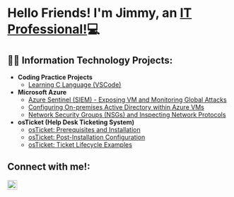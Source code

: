 <h1>Hello Friends! I'm Jimmy, an <a href="https://linkedin.com/in/jdang9656">IT Professional!</a>💻</h1>

<h2>👨‍💻 Information Technology Projects:</h2>

- <b>Coding Practice Projects</b>
  - [Learning C Language (VSCode)](https://github.com/xinloiazn/learning-c)
- <b>Microsoft Azure</b>
  - [Azure Sentinel (SIEM) - Exposing VM and Monitoring Global Attacks](https://github.com/xinloiazn/sentinel-cyberattacks)
  - [Configuring On-premises Active Directory within Azure VMs](https://github.com/xinloiazn/configure-ad)
  - [Network Security Groups (NSGs) and Inspecting Network Protocols](https://github.com/xinloiazn/azure-network-protocols)
- <b>osTicket (Help Desk Ticketing System)</b>
  - [osTicket: Prerequisites and Installation](https://github.com/xinloiazn/osticket-prereqs)
  - [osTicket: Post-Installation Configuration](https://github.com/xinloiazn/post-install-config)
  - [osTicket: Ticket Lifecycle Examples](https://github.com/xinloiazn/ticket-lifecycle)

<h2>Connect with me!:</h2>

[<img align="left" alt="Jimmy | LinkedIn" width="22px" src="https://upload.wikimedia.org/wikipedia/commons/e/e9/Linkedin_icon.svg" />][linkedin]

[linkedin]: https://linkedin.com/in/jdang9656
